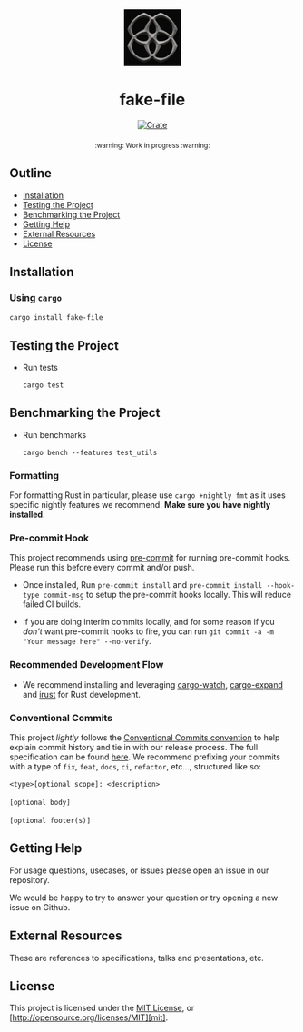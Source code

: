 <div align="center">
  <a href="https://github.com/banyancomputer/fake-file" target="_blank">
    <img src="https://raw.githubusercontent.com/banyancomputer/fake-file/main/assets/a_logo.png" alt="fake-file Logo" width="100"></img>
  </a>

  <h1 align="center">fake-file</h1>

  <p>
    <a href="https://crates.io/crates/fake-file">
      <img src="https://img.shields.io/crates/v/fake-file?label=crates" alt="Crate">
    </a>

[//]: # (    <a href="https://codecov.io/gh/banyancomputer/fake-file">)

[//]: # (      <img src="https://codecov.io/gh/banyancomputer/fake-file/branch/main/graph/badge.svg?token=SOMETOKEN" alt="Code Coverage"/>)

[//]: # (    </a>)

[//]: # (    <a href="https://github.com/banyancomputer/fake-file/actions?query=">)

[//]: # (      <img src="https://github.com/banyancomputer/fake-file/actions/workflows/tests_and_checks.yml/badge.svg" alt="Build Status">)

[//]: # (    </a>)

[//]: # (    <a href="https://github.com/banyancomputer/fake-file/blob/main/LICENSE">)

[//]: # (      <img src="https://img.shields.io/badge/License-MIT-blue.svg" alt="License">)

[//]: # (    </a>)

[//]: # (    <a href="https://docs.rs/fake-file">)

[//]: # (      <img src="https://img.shields.io/static/v1?label=Docs&message=docs.rs&color=blue" alt="Docs">)

[//]: # (    </a>)
  </p>
</div>

<div align="center"><sub>:warning: Work in progress :warning:</sub></div>

##

## Outline

- [Installation](#installation)
- [Testing the Project](#testing-the-project)
- [Benchmarking the Project](#benchmarking-the-project)
- [Getting Help](#getting-help)
- [External Resources](#external-resources)
- [License](#license)

## Installation

### Using `cargo`

```console
cargo install fake-file
```

## Testing the Project

- Run tests

  ```console
  cargo test
  ```

## Benchmarking the Project

- Run benchmarks

  ```console
  cargo bench --features test_utils
  ```

### Formatting

For formatting Rust in particular, please use `cargo +nightly fmt` as it uses
specific nightly features we recommend. **Make sure you have nightly
installed**.

### Pre-commit Hook

This project recommends using [pre-commit][pre-commit] for running pre-commit
hooks. Please run this before every commit and/or push.

- Once installed, Run `pre-commit install` and `pre-commit install --hook-type commit-msg`
  to setup the pre-commit hooks locally. This will reduce failed CI builds.

- If you are doing interim commits locally, and for some reason if you _don't_
  want pre-commit hooks to fire, you can run
  `git commit -a -m "Your message here" --no-verify`.

### Recommended Development Flow

- We recommend installing and leveraging [cargo-watch][cargo-watch],
  [cargo-expand][cargo-expand] and [irust][irust] for Rust development.

### Conventional Commits

This project *lightly* follows the [Conventional Commits
convention][commit-spec-site] to help explain
commit history and tie in with our release process. The full specification
can be found [here][commit-spec]. We recommend prefixing your commits with
a type of `fix`, `feat`, `docs`, `ci`, `refactor`, etc..., structured like so:

```
<type>[optional scope]: <description>

[optional body]

[optional footer(s)]
```

## Getting Help

For usage questions, usecases, or issues please open an issue in our repository.

We would be happy to try to answer your question or try opening a new issue on Github.

## External Resources

These are references to specifications, talks and presentations, etc.

## License

This project is licensed under the [MIT License](./LICENSE),
or [http://opensource.org/licenses/MIT][mit].


[cargo-expand]: https://github.com/dtolnay/cargo-expand
[cargo-udeps]: https://github.com/est31/cargo-udeps
[cargo-watch]: https://github.com/watchexec/cargo-watch
[commit-spec]: https://www.conventionalcommits.org/en/v1.0.0/#specification
[commit-spec-site]: https://www.conventionalcommits.org/
[criterion]: https://github.com/bheisler/criterion.rs
[irust]: https://github.com/sigmaSd/IRust
[mit]: http://opensource.org/licenses/MIT
[pre-commit]: https://pre-commit.com/
[proptest]: https://github.com/proptest-rs/proptest
[strategies]: https://docs.rs/proptest/latest/proptest/strategy/trait.Strategy.html
